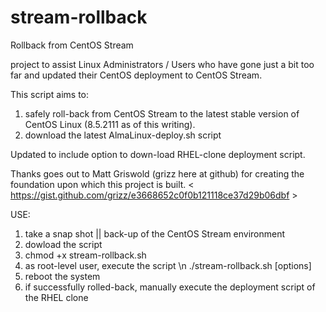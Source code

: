 # stream-rollback
Rollback from CentOS Stream

project to assist Linux Administrators / Users who have gone just a bit too far and updated their CentOS deployment to CentOS Stream.  

This script aims to:
  1.  safely roll-back from CentOS Stream to the latest stable version of CentOS Linux (8.5.2111 as of this writing).
  2.  download the latest AlmaLinux-deploy.sh script

Updated to include option to down-load RHEL-clone deployment script.  

Thanks goes out to Matt Griswold (grizz here at github) for creating the foundation upon which this project is built. 
    < https://gist.github.com/grizz/e3668652c0f0b121118ce37d29b06dbf >


USE:
1.  take a snap shot || back-up of the CentOS Stream environment
2.  dowload the script
3.  chmod +x stream-rollback.sh
4.  as root-level user, execute the script \n
        ./stream-rollback.sh [options]
6.  reboot the system
5.  if successfully rolled-back, manually execute the deployment script of the RHEL clone

